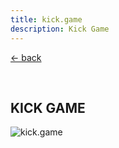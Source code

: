 ```yaml
---
title: kick.game
description: Kick Game
---
```


[← back](/work/)

<br>

## KICK GAME

![kick.game](/images/work/kick.game_01.png)

<br><br>
